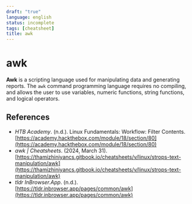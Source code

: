 ```yaml
---
draft: "true"
language: english
status: incomplete
tags: [cheatsheet]
title: awk
---
```


# awk

**Awk** is a scripting language used for manipulating data and generating reports. The `awk` command programming language requires no compiling, and allows the user to use variables, numeric functions, string functions, and logical operators.

## References

- _HTB Academy_. (n.d.). <span class="reference-title">Linux Fundamentals: Workflow: Filter Contents</span>. [https://academy.hackthebox.com/module/18/section/80](https://academy.hackthebox.com/module/18/section/80)
- _awk | Cheatsheets_. (2024, March 31). [https://thamizhiniyancs.gitbook.io/cheatsheets/v/linux/strops-text-manipulation/awk](https://thamizhiniyancs.gitbook.io/cheatsheets/v/linux/strops-text-manipulation/awk)
- _tldr InBrowser.App_. (n.d.). [https://tldr.inbrowser.app/pages/common/awk](https://tldr.inbrowser.app/pages/common/awk)
